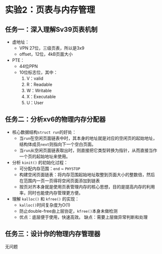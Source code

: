 # 实验2：页表与内存管理
## 任务一：深入理解Sv39页表机制
- 虚地址：
    - VPN 27位，三级页表，所以是3x9
    - offset，12位，4kB页面大小
- PTE：
    - 44位PPN
    - 10位标志位，其中：
        1. V：valid
        2. R：Readable
        3. W：Writable
        4. X：Executable
        5. U：User

## 任务二：分析xv6的物理内存分配器
- 核心数据结构`struct run`的好处：
    - 当`run`在空闲页面链表中时，其本身的地址就是对应的空闲页的起始地址，结构体成员`next`则指向下一个空白页面。
    - 当`run`从空闲页面链表取出时，则直接把它类型转换为指针，从而直接当作一个页的起始地址来使用。
- 分析 `kinit()` 的初始化过程：
    - 可分配内存范围：`end` ~ `PHYSTOP`
    - 构建空闲页面链表：将内存范围起始地址取整到页面大小的整数倍，然后在范围内一页一页得将空闲页面添加到链表
    - 按页对齐本身就是使用页表管理内存的核心思想，目的是提高内存的利用率，同时也能使内存管理更方便。
- 理解 `kalloc()` 和 `kfree()` 的实现：
    - `kalloc()`时间复杂度为O(1)
    - 防止double-free由上层协定，`kfree()`本身未做检测
    - 优点：底层便于使用，快速高效。 缺点：需要上层做异常判断和处理

## 任务三：设计你的物理内存管理器
无问题